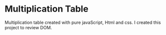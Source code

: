 # Multiplication Table 
Multiplication table created with pure javaScript, Html and css. I created this project to review DOM.
